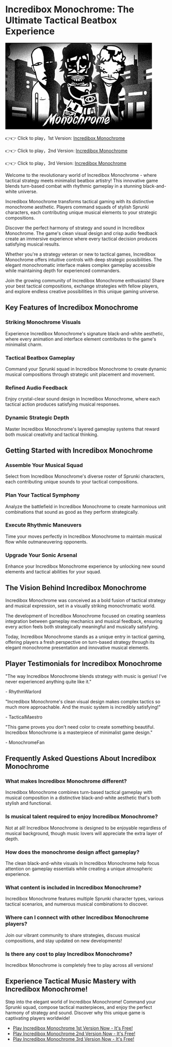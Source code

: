 # Incredibox Monochrome: The Ultimate Tactical Beatbox Experience

![Incredibox Monochrome](https://raw.githubusercontent.com/sprunkiscrunkly/incredibox-monochrome/refs/heads/main/incredibox-monochrome.png "Incredibox Monochrome")

👉👉 Click to play，1st Version: [Incredibox Monochrome](https://sprunksters.com/incredibox-monochrome/ "Incredibox Monochrome")

👉👉 Click to play，2nd Version: [Incredibox Monochrome](https://sprunkiscrunkly.com/incredibox-monochrome/ "Incredibox Monochrome")

👉👉 Click to play，3rd Version: [Incredibox Monochrome](https://sprunkipyramixed.com/incredibox-monochrome/ "Incredibox Monochrome")

Welcome to the revolutionary world of Incredibox Monochrome - where tactical strategy meets minimalist beatbox artistry! This innovative game blends turn-based combat with rhythmic gameplay in a stunning black-and-white universe.

Incredibox Monochrome transforms tactical gaming with its distinctive monochrome aesthetic. Players command squads of stylish Sprunki characters, each contributing unique musical elements to your strategic compositions.

Discover the perfect harmony of strategy and sound in Incredibox Monochrome. The game's clean visual design and crisp audio feedback create an immersive experience where every tactical decision produces satisfying musical results.

Whether you're a strategy veteran or new to tactical games, Incredibox Monochrome offers intuitive controls with deep strategic possibilities. The elegant monochromatic interface makes complex gameplay accessible while maintaining depth for experienced commanders.

Join the growing community of Incredibox Monochrome enthusiasts! Share your best tactical compositions, exchange strategies with fellow players, and explore endless creative possibilities in this unique gaming universe.

## Key Features of Incredibox Monochrome

### Striking Monochrome Visuals

Experience Incredibox Monochrome's signature black-and-white aesthetic, where every animation and interface element contributes to the game's minimalist charm.

### Tactical Beatbox Gameplay

Command your Sprunki squad in Incredibox Monochrome to create dynamic musical compositions through strategic unit placement and movement.

### Refined Audio Feedback

Enjoy crystal-clear sound design in Incredibox Monochrome, where each tactical action produces satisfying musical responses.

### Dynamic Strategic Depth

Master Incredibox Monochrome's layered gameplay systems that reward both musical creativity and tactical thinking.

## Getting Started with Incredibox Monochrome

### Assemble Your Musical Squad

Select from Incredibox Monochrome's diverse roster of Sprunki characters, each contributing unique sounds to your tactical compositions.

### Plan Your Tactical Symphony

Analyze the battlefield in Incredibox Monochrome to create harmonious unit combinations that sound as good as they perform strategically.

### Execute Rhythmic Maneuvers

Time your moves perfectly in Incredibox Monochrome to maintain musical flow while outmaneuvering opponents.

### Upgrade Your Sonic Arsenal

Enhance your Incredibox Monochrome experience by unlocking new sound elements and tactical abilities for your squad.

## The Vision Behind Incredibox Monochrome

Incredibox Monochrome was conceived as a bold fusion of tactical strategy and musical expression, set in a visually striking monochromatic world.

The development of Incredibox Monochrome focused on creating seamless integration between gameplay mechanics and musical feedback, ensuring every action feels both strategically meaningful and musically satisfying.

Today, Incredibox Monochrome stands as a unique entry in tactical gaming, offering players a fresh perspective on turn-based strategy through its elegant monochrome presentation and innovative musical elements.

## Player Testimonials for Incredibox Monochrome

"The way Incredibox Monochrome blends strategy with music is genius! I've never experienced anything quite like it."

\- RhythmWarlord

"Incredibox Monochrome's clean visual design makes complex tactics so much more approachable. And the music system is incredibly satisfying!"

\- TacticalMaestro

"This game proves you don't need color to create something beautiful. Incredibox Monochrome is a masterpiece of minimalist game design."

\- MonochromeFan

## Frequently Asked Questions About Incredibox Monochrome

### What makes Incredibox Monochrome different?

Incredibox Monochrome combines turn-based tactical gameplay with musical composition in a distinctive black-and-white aesthetic that's both stylish and functional.

### Is musical talent required to enjoy Incredibox Monochrome?

Not at all! Incredibox Monochrome is designed to be enjoyable regardless of musical background, though music lovers will appreciate the extra layer of depth.

### How does the monochrome design affect gameplay?

The clean black-and-white visuals in Incredibox Monochrome help focus attention on gameplay essentials while creating a unique atmospheric experience.

### What content is included in Incredibox Monochrome?

Incredibox Monochrome features multiple Sprunki character types, various tactical scenarios, and numerous musical combinations to discover.

### Where can I connect with other Incredibox Monochrome players?

Join our vibrant community to share strategies, discuss musical compositions, and stay updated on new developments!

### Is there any cost to play Incredibox Monochrome?

Incredibox Monochrome is completely free to play across all versions!

## Experience Tactical Music Mastery with Incredibox Monochrome!

Step into the elegant world of Incredibox Monochrome! Command your Sprunki squad, compose tactical masterpieces, and enjoy the perfect harmony of strategy and sound. Discover why this unique game is captivating players worldwide!

- [Play Incredibox Monochrome 1st Version Now - It's Free!](https://sprunksters.com/incredibox-monochrome/)
- [Play Incredibox Monochrome 2nd Version Now - It's Free!](https://sprunkiscrunkly.com/incredibox-monochrome/)
- [Play Incredibox Monochrome 3rd Version Now - It's Free!](https://sprunkipyramixed.com/incredibox-monochrome/)
